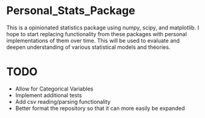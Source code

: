 # Personal_Stats_Package
This is a opinionated statistics package using numpy, scipy, and matplotlib. I hope to start replacing functionality from these packages with personal implementations of them over time. This will be used to evaluate and deepen understanding of various statistical models and theories. 


# TODO
* Allow for Categorical Variables
* Implement additional tests
* Add csv reading/parsing functionality
* Better format the repository so that it can more easily be expanded
